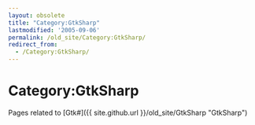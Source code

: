 ```yaml
---
layout: obsolete
title: "Category:GtkSharp"
lastmodified: '2005-09-06'
permalink: /old_site/Category:GtkSharp/
redirect_from:
  - /Category:GtkSharp/
---
```


Category:GtkSharp
=================

Pages related to [Gtk\#]({{ site.github.url }}/old_site/GtkSharp "GtkSharp")

